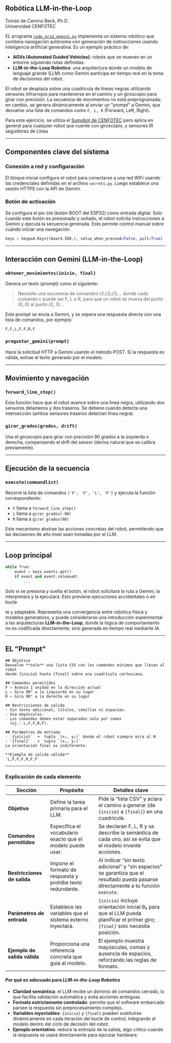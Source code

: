 ## Robótica LLM-in-the-Loop

Tomás de Camino Beck, Ph.D.  
Universidad CENFOTEC  

EL programa [`code_grid_gemini.py`](https://github.com/Universidad-Cenfotec/ExpoCenfo/blob/main/Ejemplos_LLM_ESP32/LLM_in_the_Loop_Robotics/code_grid_gemini.py) implementa un sistema robótico que combina navegación autónoma con generación de instrucciones usando inteligencia artificial generativa. Es un ejemplo práctico de:

* **AGVs (Automated Guided Vehicles)**: robots que se mueven en un entorno siguiendo rutas definidas.
* **LLM-in-the-Loop Robotics**: una arquitectura donde un modelo de lenguaje grande (LLM) como Gemini participa en tiempo real en la toma de decisiones del robot.

El robot se desplaza sobre una cuadrícula de líneas negras utilizando sensores infrarrojos para mantenerse en el camino y un giroscopio para girar con precisión. La secuencia de movimientos no está preprogramada; en cambio, se genera dinámicamente al enviar un "prompt" a Gemini, que devuelve una lista de comandos como `F, L, R` (Forward, Left, Right).

Para este ejercicio, se utiliza el [Sumobot de CENFOTEC](https://github.com/Universidad-Cenfotec/Sumobot) pero aplica en general para cualquier robot que cuente con giroscópio, y sensores IR seguidores de Línea

---

## Componentes clave del sistema

### Conexión a red y configuración

El bloque inicial configura el robot para conectarse a una red WiFi usando las credenciales definidas en el archivo `secrets.py`. Luego establece una sesión HTTPS con la API de Gemini.

### Botón de activación

Se configura el pin `IO0` (botón BOOT del ESP32) como entrada digital. Solo cuando este botón es presionado y soltado, el robot solicita instrucciones a Gemini y ejecuta la secuencia generada. Esto permite control manual sobre cuándo iniciar una navegación.

```python
keys = keypad.Keys((board.IO0,), value_when_pressed=False, pull=True)
```

---

## Interacción con Gemini (LLM-in-the-Loop)

### `obtener_movimientos(inicio, final)`

Genera un texto (prompt) como el siguiente:

> Necesito una secuencia de comandos c1,c2,c3,... donde cada comando c puede ser F, L o R, para que un robot se mueva del punto (0, 0) al punto (2, 3)...

Este prompt se envía a Gemini, y se espera una respuesta directa con una lista de comandos, por ejemplo:

```
F,F,L,F,F,R,F
```

### `preguntar_gemini(prompt)`

Hace la solicitud HTTP a Gemini usando el método POST. Si la respuesta es válida, extrae el texto generado por el modelo.

---

## Movimiento y navegación

### `forward_line_stop()`

Esta función hace que el robot avance sobre una línea negra, utilizando dos sensores delanteros y dos traseros. Se detiene cuando detecta una intersección (ambos sensores traseros detectan línea negra).

### `girar_grados(grados, drift)`

Usa el giroscopio para girar con precisión 90 grados a la izquierda o derecha, compensando el drift del sensor (deriva natural que se calibra previamente).

---

## Ejecución de la secuencia

### `execute(commandlist)`

Recorre la lista de comandos `['F', 'F', 'L', 'F']` y ejecuta la función correspondiente:

* `F` llama a `forward_line_stop()`
* `L` llama a `girar_grados(-90)`
* `R` llama a `girar_grados(90)`

Este mecanismo abstrae las acciones concretas del robot, permitiendo que las decisiones de alto nivel sean tomadas por el LLM.

---

## Loop principal

```python
while True:
    event = keys.events.get()
    if event and event.released:
        ...
```

Solo si se presiona y suelta el botón, el robot solicitará la ruta a Gemini, la interpretará y la ejecutará. Esto previene ejecuciones accidentales o en bucle.

te y adaptable. Representa una convergencia entre robótica física y modelos generativos, y puede considerarse una introducción experimental a las arquitecturas **LLM-in-the-Loop**, donde la lógica de comportamiento no es codificada directamente, sino generada en tiempo real mediante IA.

---

## EL "Prompt"

```
## Objetivo
Devuelve **solo** una lista CSV con los comandos mínimos que llevan al robot
desde {inicio} hasta {final} sobre una cuadrícula cartesiana.

## Comandos permitidos
F – Avanza 1 unidad en la dirección actual  
L – Gira 90° a la izquierda en su lugar  
R – Gira 90° a la derecha en su lugar  

## Restricciones de salida
- Sin texto adicional, títulos, comillas ni espacios.
- Usa mayúsculas.  
- Los comandos deben estar separados solo por comas
  (ej.: L,F,F,R,F).

## Parámetros de entrada
- `{inicio}`  ➜  tupla `(x₀, y₀)` donde el robot siempre mira al N  
- `{final}`   ➜  tupla `(x₁, y₁)`  
La orientación final es indiferente.

**Ejemplo de salida válida**  
`L,F,F,F,R,F,F`
```

---

### Explicación de cada elemento

| Sección                      | Propósito                                                  | Detalles clave                                                                                                                     |
| ---------------------------- | ---------------------------------------------------------- | ---------------------------------------------------------------------------------------------------------------------------------- |
| **Objetivo**                 | Define la tarea primaria para el LLM.                      | Pide la “lista CSV” y aclara el camino a generar (de `{inicio}` a `{final}`) en una cuadrícula.                                    |
| **Comandos permitidos**      | Especifica el vocabulario exacto que el modelo puede usar. | Se declaran F, L, R y se describe la semántica de cada uno; así se evita que el modelo invente acciones.                           |
| **Restricciones de salida**  | Impone el formato de respuesta y prohíbe texto redundante. | Al indicar “sin texto adicional” y “sin espacios” se garantiza que el resultado pueda pasarse directamente a tu función `execute`. |
| **Parámetros de entrada**    | Establece las variables que el sistema externo inyectará.  | `{inicio}` incluye orientación inicial θ₀ para que el LLM pueda planificar el primer giro; `{final}` solo necesita posición.       |
| **Ejemplo de salida válida** | Proporciona una referencia concreta que guía al modelo.    | El ejemplo muestra mayúsculas, comas y ausencia de espacios, reforzando las reglas de formato.                                     |

#### Por qué es adecuado para *LLM-in-the-Loop Robotics*

* **Claridad semántica**: el LLM recibe un dominio de comandos cerrado, lo que facilita validación automática y evita acciones ambiguas.
* **Formato estrictamente controlado**: permite que el software embarcado parsee la respuesta sin preprocesamiento complejo.
* **Variables inyectables**: `{inicio}` y `{final}` pueden sustituirse dinámicamente en cada iteración del bucle de control, integrando al modelo dentro del ciclo de decisión del robot.
* **Ejemplo orientativo**: reduce la entropía de la salida, algo crítico cuando la respuesta se usará directamente para ejecutar hardware.

